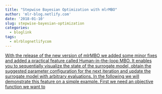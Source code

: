 ```yaml
---
title: "Stepwise Bayesian Optimization with mlrMBO"
author: 'mlr-blog.netlify.com'
date: '2018-01-10'
slug: stepwise-bayesian-optimization
categories:
  - bloglink
tags:
  - mlrblognetlifycom
---
```


[With the release of the new version of mlrMBO we added some minor fixes and added a practical feature called Human-in-the-loop MBO. It enables you to sequentially visualize the state of the surrogate model, obtain the suggested parameter configuration for the next iteration and update the surrogate model with arbitrary evaluations. In the following we will demonstrate this feature on a simple example. First we need an objective function we want to<i class="fas fa-external-link-alt"></i>](https://mlr-blog.netlify.com/post/2018-01-10-stepwise-bayesian-optimization-with-mlrmbo/)

